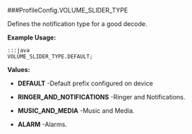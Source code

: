 ###ProfileConfig.VOLUME_SLIDER_TYPE

Defines the notification type for a good decode.

 

**Example Usage:**
	
	:::java	
	VOLUME_SLIDER_TYPE.DEFAULT;


**Values:**

* **DEFAULT** -Default prefix configured on device

* **RINGER_AND_NOTIFICATIONS** -Ringer and Notifications.

* **MUSIC_AND_MEDIA** -Music and Media.

* **ALARM** -Alarms.

